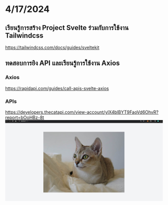 # 4/17/2024

## เรียนรู้การสร้าง Project Svelte ร่วมกับการใช้งาน Tailwindcss
https://tailwindcss.com/docs/guides/sveltekit
## ทดสอบการยิง API และเรียนรู้การใช้งาน Axios
### Axios
https://rapidapi.com/guides/call-apis-svelte-axios
### APIs
https://developers.thecatapi.com/view-account/ylX4blBYT9FaoVd6OhvR?report=bOoHBz-8t
![รูป](image.png)
